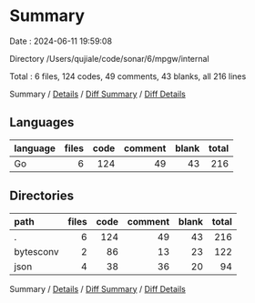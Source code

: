 # Summary

Date : 2024-06-11 19:59:08

Directory /Users/qujiale/code/sonar/6/mpgw/internal

Total : 6 files,  124 codes, 49 comments, 43 blanks, all 216 lines

Summary / [Details](details.md) / [Diff Summary](diff.md) / [Diff Details](diff-details.md)

## Languages
| language | files | code | comment | blank | total |
| :--- | ---: | ---: | ---: | ---: | ---: |
| Go | 6 | 124 | 49 | 43 | 216 |

## Directories
| path | files | code | comment | blank | total |
| :--- | ---: | ---: | ---: | ---: | ---: |
| . | 6 | 124 | 49 | 43 | 216 |
| bytesconv | 2 | 86 | 13 | 23 | 122 |
| json | 4 | 38 | 36 | 20 | 94 |

Summary / [Details](details.md) / [Diff Summary](diff.md) / [Diff Details](diff-details.md)